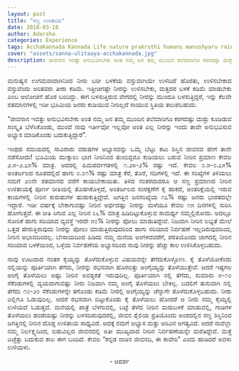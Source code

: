 ```yaml
---
layout: post
title: "ಸಣ್ಣ ಉಳಿತಾಯ"
date: 2018-03-18
author: Adarsha
categories: Experience
tags: AcchaKannada Kannada Life nature prakruthi humans manushyaru rainyseason malegaala savewater neeru
cover: "assets/sanna-ulitaaya-acchakannada.jpg"
description: ಜೀವನಾನ ಇವತ್ತು ಅನುಭವಿಸಬೇಕು ಅಂತ ನಮ್ಮ ಜನ ತಮ್ಮ ಮುಂದಿನ ತಲೆಮಾರಿಗೂ ಕರಗದಷ್ಟು ದುಡ್ಡು ಕೂಡಿಡುವ ಸಂಸ್ಕೃತಿ ಬೆಳೆಸಿಕೊಂಡು, ಮುಂದೆ ನಾವು ಇರ್ತೀವೋ ಇಲ್ಲವೋ ಅಂತ ಎಲ್ಲ ನೀರನ್ನು ಇಂದು ತಾವೇ ಅನುಭವಿಸುವ ಅಭ್ಯಾಸ ಮಾಡಿಕೊಂಡು ಬದುಕುತ್ತಿದ್ದಾರೆ
---
```


<p align ="justify">ಮನುಷ್ಯನ ಉಗಮವಾದಾಗಿನಿಂದ ನೀರು ಬರೀ ಬಳಕೆಯ ವಸ್ತುವಾಗಿಯೇ ಉಳಿದಿದೆ ಹೊರತು, ಉಳಿಸಬೇಕಾದ ವಸ್ತುವೆಂದು ಅರಿತವರು ತೀರಾ ಕಡಿಮೆ. ಇತ್ತೀಚಿಗಷ್ಟೇ ನೀರನ್ನು ಉಳಿಸಬೇಕು, ಮತ್ತದರ ಬಳಕೆ ಕಡಿಮೆ ಮಾಡಬೇಕು ಎಂಬ ಆಲೋಚನೆ ಹೊರ ಬಂದಿದ್ದು. ಈಗ ಬಳಸುತ್ತಿರುವ ವೇಗದಲ್ಲಿ ನೀರನ್ನು ಮುಂದೂ ಬಳಸುತ್ತಿದ್ದರೆ, ಇನ್ನು ಕೆಲವೇ ಶತಮಾನಗಳಲ್ಲಿ ಇಡೀ ಭೂಮಿಯ ಜನರು ಕುಡಿಯುವ ನೀರಿಲ್ಲದೆ ಸಾಯುವ ಸ್ಥಿತಿಯ ತಲುಪಬಹುದು.</p>
<p align ="justify">“ಜೀವನಾನ ಇವತ್ತು ಅನುಭವಿಸಬೇಕು ಅಂತ ನಮ್ಮ ಜನ ತಮ್ಮ ಮುಂದಿನ ತಲೆಮಾರಿಗೂ ಕರಗದಷ್ಟು ದುಡ್ಡು ಕೂಡಿಡುವ ಸಂಸ್ಕೃತಿ ಬೆಳೆಸಿಕೊಂಡು, ಮುಂದೆ ನಾವು ಇರ್ತೀವೋ ಇಲ್ಲವೋ ಅಂತ ಎಲ್ಲ ನೀರನ್ನು ಇಂದು ತಾವೇ ಅನುಭವಿಸುವ ಅಭ್ಯಾಸ ಮಾಡಿಕೊಂಡು ಬದುಕುತ್ತಿದ್ದಾರೆ”.</p>
<p align ="justify">ಇಂಥಹ ಸಮಯದಲ್ಲಿ ಸಾವಿರಾರು ವರುಷಗಳ ಅಭ್ಯಾಸವನ್ನು ಒಮ್ಮೆ ಬೆಟ್ಟು ಕಟು ಶಿಸ್ತಿನ ಜೀವನವ ಹೇಗೆ ತಾನೇ ನಡೆಸೋದು! ಭೂಮಿಯ ಮುಕ್ಕಾಲು ಭಾಗ ನೀರಿನಿಂದ ತುಂಬಿದ್ದರೂ ಕುಡಿಯಲು ಬರುವ ನೀರಿನ ಪ್ರಮಾಣ ಕೇವಲ ೨.೫-೨.೭೫% ಮಾತ್ರ. ಅದರಲ್ಲಿ ಹಿಮಪರ್ವಗತಳಲ್ಲಿ ೧.೨೫-೨% ರಷ್ಟು ಇದೆ. ಕೇವಲ ೦.೫-೦.೭೫% ಅಂತರ್ಜಲದ ರೂಪದಲ್ಲಿದೆ ಹಾಗು ೦.೦೧% ರಷ್ಟು ಮಾತ್ರ ಕೆರೆ, ತೊರೆ, ನದಿಗಳಲ್ಲಿ ಇದೆ. ಈ ಸಂಖ್ಯೆಗಳ ತಿಳಿಯಲು ನಮಗೆ ೨೦ನೇ ಶತಮಾನದ ವರೆಗೆ ಕಾಯಬೇಕಾಯಿತು. ತಿಳಿದ ನಂತರವಾದರೂ ಆ ಸಣ್ಣ ಪ್ರಮಾಣದ ನೀರಿನ ಉಳಿತಾಯಕ್ಕೆ ಪೂರ್ಣ ರೀತಿಯಲ್ಲಿ ತೊಡಗಿಕೊಳ್ಳದೆ, ಅಂತರ್ಜಲದ ಸಂರಕ್ಷಣೆಗೆ ಕೈ ಹಾಕದೆ, ಅಂತರಿಕ್ಷೆಯಲ್ಲಿ ಇರುವ ಕಾಯಗಳಲ್ಲಿ ನೀರಿನ ಕುರುಹುಗಳ ಹುಡುಕುತ್ತಿದ್ದೇವೆ. ಜಗತ್ತಿನ ಜನಸಂಖ್ಯೆಯ ೧೭% ರಷ್ಟು ಜನರು ಭಾರತದಲ್ಲೇ ಇದ್ದಾರೆ. ಇಡೀ ವರ್ಷಕ್ಕೆ ಬೇಕಾಗುವಷ್ಟು ನೀರಿನ ಅರ್ಧದಷ್ಟು ನೀರನ್ನು ಮಳೆಯೂ ಕೇವಲ ೧೫ ದಿನಗಳಲ್ಲಿ ಸುರಿಸಿ ಹೋಗುತ್ತದೆ. ಈ ರೀತಿ ಸಿಗುವ ಎಲ್ಲ ನೀರಿನ ೩೬% ಮಾತ್ರ  ಹಿಡಿದಿಟ್ಟುಕೊಳ್ಳುವ ಸಾಮರ್ಥ್ಯ ನಮ್ಮಲ್ಲಿರೋದು. ಅದಲ್ಲೂ ಸೋರಿಕೆ ಹಾಗು ಸರಿಯಾದ ವ್ಯವಸ್ಥೆ ಇರದೇ ೫೦% ನೀರನ್ನು ಪೋಲು ಮಾಡುತಿದ್ದೇವೆ. ನಿಜವಾಗಿ ನೀರಿನ ಲಭ್ಯತೆ ಮೇಲೆ ಒತ್ತಡ ಹೇರುತ್ತಿರುವುದು ನೀರನ್ನು ಪೋಲು ಮಾಡುತ್ತಿರುವುದರಿಂದ ಹಾಗು ಸರಿಯಾದ ನಿರ್ವಹಣೆ ಇಲ್ಲದಿರುವುದರಿಂದ, ನೀರಿನ ಅಭಾವದಿಂದಲ್ಲ. ಬೇಸಾಯದಿಂದ ಹಿಡಿದು ನಮ್ಮ ಮನೆಯ ಅಂಗಳದವರೆಗೆ, ಪರತಿಯೊಂದು ಜಾಗದಲ್ಲಿ ನೀರಿನ ಸರಿಯಾದ ಬಳಕೆಯಿಂದ, ಒಳ್ಳೆಯ ನಿರ್ವಹಣೆಯ ಅಭ್ಯಾಸದಿಂದ ನಾವು ನೀರನ್ನು ಹೆಚ್ಚು ಕಾಲ ಉಳಿಸಿಕೊಳ್ಳಬಹುದು.</p>
<p align ="justify">ನಾವು ಊಟವಾದ ನಂತರ ಕೈಯ್ಯನ್ನು ತೊಳೆದುಕೊಳ್ಳುವ ವಿಷಯವನ್ನೇ ತೆಗೆದುಕೊಳ್ಳೋಣ. ಕೈ ತೊಳೆಯೋಕೆಂದು ನಲ್ಲಿಯನ್ನು ಪೂರ್ತಿಯಾಗಿ ತೆಗೆದು, ನೀರನ್ನು ರಭಸವಾಗಿ ಹೊರಬಿತ್ತು ಅಂಗೈಯ್ಯನ್ನು ತೊಳೆಯುತ್ತೇವೆ. ಆದರೆ ಇಷ್ಟಗಲ ಅಂಗೈ ತೊಳೆಯಲು ಅಷ್ಟು ನೀರಿನ ಅವಶ್ಯಕತೆ ಇರುವುದಿಲ್ಲ. ಪೂರ್ತಿಯಾಗಿ ನಲ್ಲಿ ತೆಗೆದು, ಸುಮಾರು ೫-೧೦ ಸೆಕೆಂಡುಗಳಲ್ಲಿ ವ್ಯಯವಾಗುವಷ್ಟು ನೀರು ನಿಜವಾಗಿ ನಮ್ಮ ಅಂಗೈ ತೊಳೆಯಲು ಬೇಕಿಲ್ಲ. ಬದಲಿಗೆ ತುಸುವಾಗಿ ನಲ್ಲಿ ತೆಗೆದು ೧೦-೨೦ ಸೆಕೆಂಡುಗಳನ್ನೇ ತಗೊಂಡು ಕಡಿಮೆ ನೀರಲ್ಲಿ ಅಂಗೈಯ್ಯನ್ನು ಚೆನ್ನಾಗೇ ತೊಳೆದುಕೊಳ್ಳಬಹುದು. ನೀರು ಎಲ್ಲಿಗೂ ಓಡುವುದಿಲ್ಲ. ಆದರೆ ರಭಸವಾಗಿ ಬಿಟ್ಟುಕೊಂಡು ಕೈ ತೊಳೆಯಲು ಹೋದರೆ ಆ ನೀರು ನಮ್ಮ ಕೈಯ್ಯಲ್ಲಿ ಉಳಿಯದೆ ಓಡುತ್ತದೆ. ಮನೆಯಲ್ಲಿ ಪಾತ್ರೆ ಬೆಳಗುವಲ್ಲಿ, ಬಟ್ಟೆ ತೆಳೆದ ನೀರಿನ ಮರುಬಳಕೆ ಮಾಡುವಲ್ಲಿ, ಗಾಡಿಗಳ ತೊಳೆಯಲು ಹಂಡೆಯಷ್ಟು ನೀರನ್ನು ಬಳಸದಿರುವುದರಲ್ಲಿ, ಜೀವನ ಶೈಲಿಯ ಪ್ರತಿಯೊಂದು ಅಂಶದಲ್ಲಿನ ಸಣ್ಣ ಶಿಸ್ತಿನಿಂದ ಜಗತ್ತಿನಲ್ಲಿ ನೀರಿನ ದೊಡ್ಡ ಉಳಿತಾಯ ಸಾಧ್ಯವಿದೆ. ಅದಕ್ಕೆ ನಮಗೆ ಅಭ್ಯಾಸ ಮತ್ತು ಅರಿವಿನ ಅಗತ್ಯವಿದೆ. ಆದರೆ ನಾವೆಲ್ಲಾ ನಮ್ಮ ನಿರ್ಲಕ್ಷ್ಯದಿಂದ, ಬಿಡುವಿಲ್ಲದ ಜೀವನದಲ್ಲಿ ಅತೀ ಮುಖ್ಯವಾದ ನೀರಿನ ನಿರ್ವಹಣೆಯನ್ನೇ ಮರೆತಿದ್ದೇವೆ. ಮತ್ತೆ ಎಚ್ಚೆತ್ತು ಬದುಕುವ ಕಾಲ ಈಗ ಬಂದಿದೆ. ಕೇವಲ “ಕನ್ನಡ ನಾಡಿನ ಜೀವನದಿ, ಈ ಕಾವೇರಿ” ಎಂದು ಹಾಡಿದರೆ ಅವಳು ಉಳಿಯಳು.</p>
<p align="center">- ಆದರ್ಶ</p>


